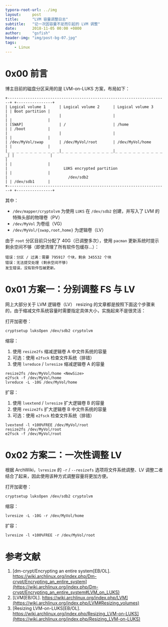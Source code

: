 ```yaml
---
typora-root-url: ../img
layout:     post
title:      "LVM 容量调整日志"
subtitle:   "记一次因容量不足而引起的 LVM 调整"
date:       2018-11-05 00:00 +0800
author:     "gsfish"
header-img: "img/post-bg-07.jpg"
tags:
    - Linux
---
```



# 0x00 前言

博主目前的磁盘分区采用的是 LVM-on-LUKS 方案，布局如下：

```
+-----------------------------------------------------------------------+ +----------------+
| Logical volume 1      | Logical volume 2      | Logical volume 3      | | Boot partition |
|                       |                       |                       | |                |
| [SWAP]                | /                     | /home                 | | /boot          |
|                       |                       |                       | |                |
| /dev/MyVol/swap       | /dev/MyVol/root       | /dev/MyVol/home       | |                |
|_ _ _ _ _ _ _ _ _ _ _ _|_ _ _ _ _ _ _ _ _ _ _ _|_ _ _ _ _ _ _ _ _ _ _ _| |                |
|                                                                       | |                |
|                         LUKS encrypted partition                      | |                |
|                           /dev/sdb2                                   | | /dev/sdb1      |
+-----------------------------------------------------------------------+ +----------------+
```

其中：

* `/dev/mapper/cryptolvm` 为使用 `LUKS` 在 `/dev/sdb2` 创建，并写入了 LVM 的特殊头部的物理卷（PV）
* `/dev/MyVol` 为卷组（VG）
* `/dev/MyVol/{swap,root,home}` 为逻辑卷（LV）

由于 `root` 分区目前只分配了 40G（已调整多次），使用 `pacman` 更新系统时提示剩余空间不够（即使清理了所有软件包缓存…）：

```
错误：分区 / 过满：需要 795917 个块，剩余 345532 个块
错误：无法提交处理 (剩余空间不够)
发生错误，没有软件包被更新。
```


# 0x01 方案一：分别调整 FS 与 LV

网上大部分关于 LVM 逻辑卷（LV） resizing 的文章都是按照下面这个步骤来的，由于缩减文件系统容量时需要指定具体大小，实施起来不是很灵活：

打开加密卷：

```
cryptsetup luksOpen /dev/sdb2 cryptolvm
```

缩容：

1. 使用 `resize2fs` 缩减逻辑卷 A 中文件系统的容量
2. 可选：使用 `e2fsck` 检查文件系统（排错）
3. 使用 `lvreduce` / `lvresize` 缩减逻辑卷 A 的容量

```
resize2fs /dev/MyVol/home <NewSize>
e2fsck -f /dev/MyVol/home
lvreduce -L -10G /dev/MyVol/home
```

扩容：

1. 使用 `lvextend` / `lvresize` 扩大逻辑卷 B 的容量
2. 使用 `resize2fs` 扩大逻辑卷 B 中文件系统的容量
3. 可选：使用 `e2fsck` 检查文件系统（排错）

```
lvextend -l +100%FREE /dev/MyVol/root
resize2fs /dev/MyVol/root
e2fsck -f /dev/MyVol/root
```


# 0x02 方案二：一次性调整 LV

根据 ArchWiki，`lvresize` 的 `-r` / `--resizefs` 选项将文件系统调整、LV 调整二者结合了起来，因此使用该种方式调整容量将更加方便。

打开加密卷：

```
cryptsetup luksOpen /dev/sdb2 cryptolvm
```

缩容：

```
lvresize -L -10G -r /dev/MyVol/home
```

扩容：

```
lvresize -l +100%FREE -r /dev/MyVol/root
```


# 参考文献

1. [dm-crypt/Encrypting an entire system[EB/OL]. https://wiki.archlinux.org/index.php/Dm-crypt/Encrypting_an_entire_system](https://wiki.archlinux.org/index.php/Dm-crypt/Encrypting_an_entire_system#LVM_on_LUKS)
2. [LVM[EB/OL]. https://wiki.archlinux.org/index.php/LVM](https://wiki.archlinux.org/index.php/LVM#Resizing_volumes)
3. [Resizing LVM-on-LUKS[EB/OL]. https://wiki.archlinux.org/index.php/Resizing_LVM-on-LUKS](https://wiki.archlinux.org/index.php/Resizing_LVM-on-LUKS)
